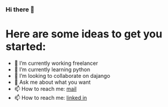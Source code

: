 ### Hi there 👋

# Here are some ideas to get you started:

- 🔭 I’m currently working freelancer
- 🌱 I’m currently learning python
- 👯 I’m looking to collaborate on dajango
- 💬 Ask me about what you want
- 📫 How to reach me: [mail](abdallaamer101@gmail.com)
- 📫 How to reach me: [linked in](https://www.linkedin.com/in/abdallah-mohamed-52893322b/)

